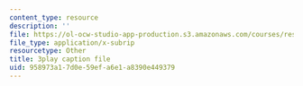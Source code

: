 ```yaml
---
content_type: resource
description: ''
file: https://ol-ocw-studio-app-production.s3.amazonaws.com/courses/res-6-012-introduction-to-probability-spring-2018/958973a17d0e59efa6e1a8390e449379_zbu8KQx9bqM.vtt
file_type: application/x-subrip
resourcetype: Other
title: 3play caption file
uid: 958973a1-7d0e-59ef-a6e1-a8390e449379
---
```

